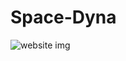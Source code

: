 # Space-Dyna

![website img](https://user-images.githubusercontent.com/66374932/170788837-e4f615d9-ca81-469f-9dcf-0c501da2400e.png)
